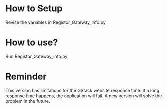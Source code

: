 # How to Setup
Revise the variables in Registor_Gateway_info.py

# How to use?
Run Registor_Gateway_info.py

# Reminder
This version has limitations for the GStack website response time. If a long response time happens, the application will fail. A new version will solve the problem in the future.
